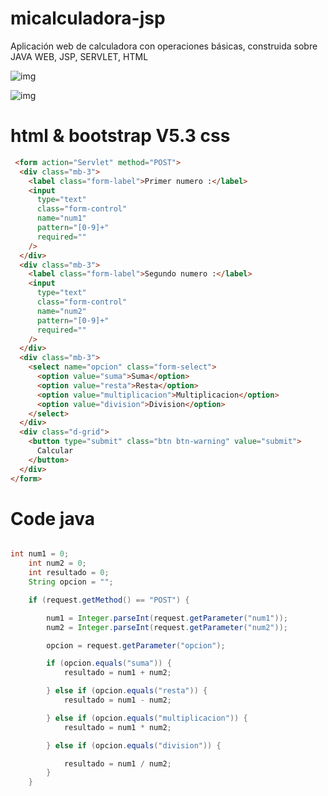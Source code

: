# micalculadora-jsp
Aplicación web de calculadora con operaciones básicas, construida sobre JAVA WEB, JSP, SERVLET, HTML

![img](https://github.com/dugadev17/micalculadora-jsp/blob/master/web/img/1.png)

![img](https://github.com/dugadev17/micalculadora-jsp/blob/master/web/img/2.png)

# html & bootstrap V5.3 css

```html
 <form action="Servlet" method="POST">
  <div class="mb-3">
    <label class="form-label">Primer numero :</label>
    <input
      type="text"
      class="form-control"
      name="num1"
      pattern="[0-9]+"
      required=""
    />
  </div>
  <div class="mb-3">
    <label class="form-label">Segundo numero :</label>
    <input
      type="text"
      class="form-control"
      name="num2"
      pattern="[0-9]+"
      required=""
    />
  </div>
  <div class="mb-3">
    <select name="opcion" class="form-select">
      <option value="suma">Suma</option>
      <option value="resta">Resta</option>
      <option value="multiplicacion">Multiplicacion</option>
      <option value="division">Division</option>
    </select>
  </div>
  <div class="d-grid">
    <button type="submit" class="btn btn-warning" value="submit">
      Calcular
    </button>
  </div>
</form>

```

# Code java

```java

int num1 = 0;
    int num2 = 0;
    int resultado = 0;
    String opcion = "";

    if (request.getMethod() == "POST") {

        num1 = Integer.parseInt(request.getParameter("num1"));
        num2 = Integer.parseInt(request.getParameter("num2"));

        opcion = request.getParameter("opcion");

        if (opcion.equals("suma")) {
            resultado = num1 + num2;

        } else if (opcion.equals("resta")) {
            resultado = num1 - num2;

        } else if (opcion.equals("multiplicacion")) {
            resultado = num1 * num2;

        } else if (opcion.equals("division")) {

            resultado = num1 / num2;
        }
    }

```

